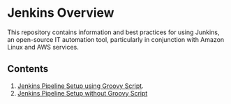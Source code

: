 # Jenkins Overview

This repository contains information and best practices for using Junkins, an open-source IT automation tool, particularly in conjunction with Amazon Linux and AWS services.

## Contents

1) [Jenkins Pipeline Setup using Groovy Script](Jenkinsfile_with_script.md).
2) [Jenkins Pipeline Setup without Groovy Script](Jenkins_Pipeline_Setup.md)
